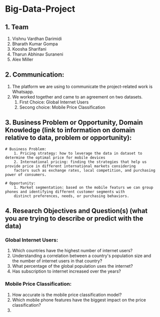 # Big-Data-Project
## 1. Team
1. Vishnu Vardhan Darimidi
2. Bharath Kumar Gompa
3. Koosha Sharifani
4. Tharun Abhinav Suraneni
5. Alex Miller

## 2. Communication:
1. The platform we are using to communicate the project-related work is Whatsapp.
2. We worked together and came to an agreement on two datasets.
    1. First Choice: Global Internet Users
    2. Secong choice: Mobile Price Classification
## 3. Business Problem or Opportunity, Domain Knowledge (link to information on domain relative to data, problem or opportunity):

    # Business Problem:
        1. Pricing strategy: how to leverage the data in dataset to determine the optimal price for mobile devices 
        2. International pricing: finding the strategies that help us provide price in different international markets considering
        factors such as exchange rates, local competition, and purchasing power of consumers.
        
    # Opportunity:
        1. Market segmentation: based on the mobile featurs we can group phones and identifying different customer segments with
        distinct preferences, needs, or purchasing behaviors.

## 4. Research Objectives and Question(s) (what you are trying to describe or predict with the data)
### Global Internet Users:
1. Which countries have the highest number of internet users?
2. Understanding a correlation between a country's population size and the number of internet users in that country?
3. What percentage of the global population uses the internet?
4. Has subscription to internet increased over the years?

### Mobile Price Classification:
1. How accurate is the mobile price classification model?
2. Which mobile phone features have the biggest impact on the price classification?
3. 


